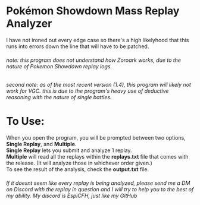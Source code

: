 # Pokémon Showdown Mass Replay Analyzer
I have not ironed out every edge case so there's a high likelyhood that this runs into errors down the line that will have to be patched.  
###### note: this program does not understand how Zoroark works, due to the nature of Pokemon Showdown replay logs.
###### second note: as of the most recent version (1.4), this program will likely not work for VGC. this is due to the program's heavy use of deductive reasoning with the nature of single battles.

# To Use:
When you open the program, you will be prompted between two options, **Single Replay**, and **Multiple**.  
**Single Replay** lets you submit and analyze 1 replay.  
**Multiple** will read all the replays within the **replays.txt** file that comes with the release. (It will analyze those in whichever order given.)  
To see the result of the analysis, check the **output.txt** file.  
  
###### If it doesnt seem like every replay is being analyzed, please send me a DM on Discord with the replay in question and I will try to help you to the best of my ability. My discord is EspiCFH, just like my GitHub
